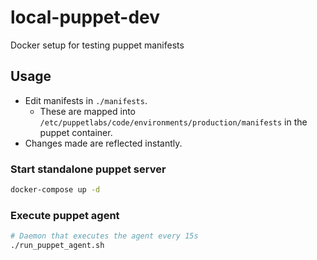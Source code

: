 # local-puppet-dev

Docker setup for testing puppet manifests

## Usage

- Edit manifests in `./manifests`.
  - These are mapped into `/etc/puppetlabs/code/environments/production/manifests` in the puppet container.
- Changes made are reflected instantly.

### Start standalone puppet server

```bash
docker-compose up -d
```

### Execute puppet agent

```bash
# Daemon that executes the agent every 15s
./run_puppet_agent.sh
```